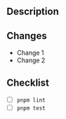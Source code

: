 ## Description

<!-- Provide a brief description of the changes in this PR -->

## Changes

- Change 1
- Change 2

## Checklist

- [ ] `pnpm lint`
- [ ] `pnpm test`
